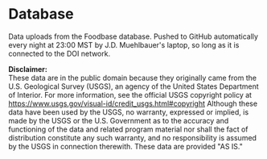 # Database
Data uploads from the Foodbase database. Pushed to GitHub automatically every night at 23:00 MST by J.D. Muehlbauer's laptop, so long as it is connected to the DOI network.

__Disclaimer:__  
These data are in the public domain because they originally came from the U.S. Geological Survey (USGS), an agency of the United States Department of Interior. For more information, see the official USGS copyright policy at https://www.usgs.gov/visual-id/credit_usgs.html#copyright Although these data have been used by the USGS, no warranty, expressed or implied, is made by the USGS or the U.S. Government as to the accuracy and functioning of the data and related program material nor shall the fact of distribution constitute any such warranty, and no responsibility is assumed by the USGS in connection therewith. These data are provided "AS IS."